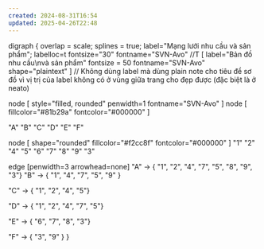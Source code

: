 ```yaml
---
created: 2024-08-31T16:54
updated: 2025-04-26T22:48
---
```

digraph {
overlap = scale;
splines = true;
label="Mạng lưới nhu cầu và sản phẩm";
labelloc=t
fontsize="30" 
fontname="SVN-Avo"
//T [ label="Bản đồ nhu cầu\nvà sản phẩm" fontsize = 50 fontname="SVN-Avo" shape="plaintext" ] // Không dùng label mà dùng plain note cho tiêu đề sơ đồ vì vị trị của label không có ở vùng giữa trang cho đẹp được (đặc biệt là ở neato)

node [ style="filled, rounded" penwidth=1 fontname="SVN-Avo" ]
node [ fillcolor="#81b29a" fontcolor="#000000" ]

"A" 
"B" 
"C"
"D" 
"E" 
"F" 

node [ shape="rounded" fillcolor="#f2cc8f" fontcolor="#000000" ]
"1" 
"2" 
"4" 
"5" 
"6" 
"7" 
"8" 
"9" 
"3" 


edge [penwidth=3 arrowhead=none] 
"A" -> {
"1",
"2",
"4",
"7",
"5",
"8",
"9",
"3"}
"B" -> {
"1",
"4",
"7",
"5",
"9" }

"C" -> {
"1",
"2",
"4",
"5"}

"D" -> {
"1",
"2",
"4",
"7",
"5"}

"E" -> {
"6",
"7",
"8",
"3"}

"F" -> {
"3",
"9"
}
}
